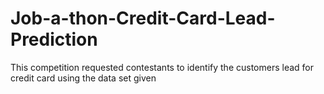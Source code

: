 # Job-a-thon-Credit-Card-Lead-Prediction
This competition requested contestants to identify the customers lead for credit card using the data set given
